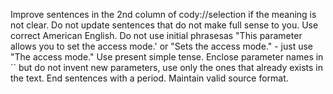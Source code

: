 Improve sentences in the 2nd column of cody://selection if the meaning is not clear.
Do not update sentences that do not make full sense to you.
Use correct American English.
Do not use initial phrasesas "This parameter allows you to set the access mode.' or "Sets the access mode." - just use "The access mode."
Use present simple tense.
Enclose parameter names in `` but do not invent new parameters, use only the ones that already exists in the text.
End sentences with a period.
Maintain valid source format.
